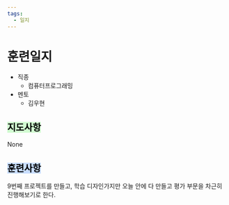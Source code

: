 ```yaml
---
tags:
  - 일지
---
```

# 훈련일지

- 직종
	- 컴퓨터프로그래밍
- 멘토
	- 김우현
## <mark style="background: #BBFABBA6;">지도사항</mark>

None

## <mark style="background: #ADCCFFA6;">훈련사항</mark>

9번째 프로젝트를 만들고, 학습 디자인가지만 오늘 안에 다 만들고 평가 부문을 차근히 진행해보기로 한다.